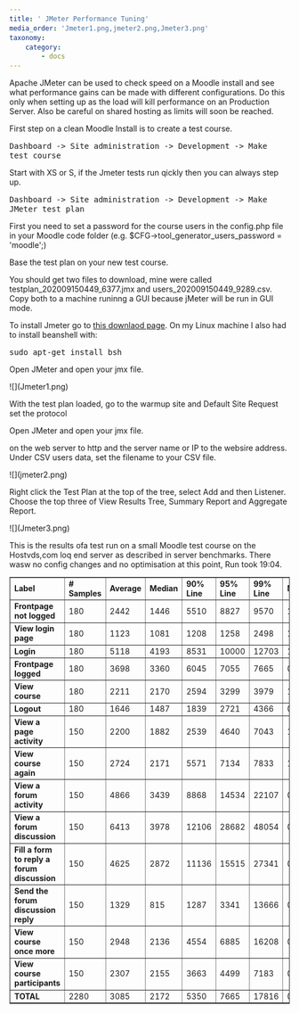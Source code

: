```yaml
---
title: ' JMeter Performance Tuning'
media_order: 'Jmeter1.png,jmeter2.png,Jmeter3.png'
taxonomy:
    category:
        - docs
---
```


<p>  Apache JMeter can be used to check speed on a Moodle install and see what performance gains can be made with different configurations. Do this only  when setting up as the load will kill performance on an Production Server. Also be careful on shared hosting as limits will soon be reached.</p>

<p>  First step on a clean Moodle Install is to create a test course.</p>

   
<tt>  Dashboard -> Site administration ->  Development  -> Make test course</tt>
  
  <p>Start with XS or S, if the Jmeter tests run qickly then you can always step up.</p>

 
<tt>  Dashboard -> Site administration ->  Development  ->  Make JMeter test plan</tt> 
<p>  First you need to set a password for the course users in the config.php file in your Moodle code folder (e.g. $CFG->tool_generator_users_password = 'moodle';) </p>


 <p>Base the test plan on your new test course.</p>

 
 <p>You should get two files to download, mine were called testplan_202009150449_6377.jmx and users_202009150449_9289.csv. Copy both to a machine runinng a GUI because jMeter will be run in GUI mode.</p>
 
<p>To install Jmeter go to <a href="http://jmeter.apache.org/download_jmeter.cgi">this downlaod page</a>. On my Linux machine I also had to install beanshell with:</p>

<tt>sudo apt-get install bsh</tt>
<p>Open JMeter and open your jmx file.</p>
![](Jmeter1.png)

<p>With the test plan loaded, go to the warmup site and Default Site Request set the protocol<p>Open JMeter and open your jmx file.</p>on the web server to http and the server name or IP to the websire address. Under CSV users data, set the filename to your CSV file.  </p>
![](jmeter2.png)
<p>Right click the Test Plan at the top of the tree, select Add  and then Listener. Choose the top three  of View Results Tree, Summary Report and Aggregate Report.</p>![](Jmeter3.png)

<p> This is the results ofa  test run on a small Moodle test course on the Hostvds,com loq end server as described in server benchmarks. There wasw no config changes and no optimisation at this point, Run took 19:04.
    
   </p>
    
    

<table cellspacing="0" cellpadding="4" border="1" width="95%">
  <tr>
    <!-- Row 1 Column 1 -->
    <td>
      <b>
        Label
      </b>
    </td>
    <!-- Row 1 Column 2 -->
    <td>
      <b>
        # Samples
      </b>
    </td>
    <!-- Row 1 Column 3 -->
    <td>
      <b>
        Average
      </b>
    </td>
    <!-- Row 1 Column 4 -->
    <td>
      <b>
        Median
      </b>
    </td>
    <!-- Row 1 Column 5 -->
    <td>
      <b>
        90% Line
      </b>
    </td>
    <!-- Row 1 Column 6 -->
    <td>
      <b>
        95% Line
      </b>
    </td>
    <!-- Row 1 Column 7 -->
    <td>
      <b>
        99% Line
      </b>
    </td>
    <!-- Row 1 Column 8 -->
    <td>
      <b>
        Min
      </b>
    </td>
    <!-- Row 1 Column 9 -->
    <td>
      <b>
        Max
      </b>
    </td>
    <!-- Row 1 Column 10 -->
    <td>
      <b>
        Error %
      </b>
    </td>
    <!-- Row 1 Column 11 -->
    <td>
      <b>
        Throughput
      </b>
    </td>
    <!-- Row 1 Column 12 -->
    <td>
      <b>
        Received KB/sec
      </b>
    </td>
    <!-- Row 1 Column 13 -->
    <td>
      <b>
        Sent KB/sec
      </b>
    </td>
  </tr>
  <tr>
    <!-- Row 2 Column 1 -->
    <td>
      <b>
        Frontpage not logged
      </b>
    </td>
    <!-- Row 2 Column 2 -->
    <td>
      180
    </td>
    <!-- Row 2 Column 3 -->
    <td>
      2442
    </td>
    <!-- Row 2 Column 4 -->
    <td>
      1446
    </td>
    <!-- Row 2 Column 5 -->
    <td>
      5510
    </td>
    <!-- Row 2 Column 6 -->
    <td>
      8827
    </td>
    <!-- Row 2 Column 7 -->
    <td>
      9570
    </td>
    <!-- Row 2 Column 8 -->
    <td>
      1377
    </td>
    <!-- Row 2 Column 9 -->
    <td>
      10024
    </td>
    <!-- Row 2 Column 10 -->
    <td>
      0.000%
    </td>
    <!-- Row 2 Column 11 -->
    <td>
      0.18797
    </td>
    <!-- Row 2 Column 12 -->
    <td>
      5.61
    </td>
    <!-- Row 2 Column 13 -->
    <td>
      0.04
    </td>
  </tr>
  <tr>
    <!-- Row 3 Column 1 -->
    <td>
      <b>
        View login page
      </b>
    </td>
    <!-- Row 3 Column 2 -->
    <td>
      180
    </td>
    <!-- Row 3 Column 3 -->
    <td>
      1123
    </td>
    <!-- Row 3 Column 4 -->
    <td>
      1081
    </td>
    <!-- Row 3 Column 5 -->
    <td>
      1208
    </td>
    <!-- Row 3 Column 6 -->
    <td>
      1258
    </td>
    <!-- Row 3 Column 7 -->
    <td>
      2498
    </td>
    <!-- Row 3 Column 8 -->
    <td>
      166
    </td>
    <!-- Row 3 Column 9 -->
    <td>
      3400
    </td>
    <!-- Row 3 Column 10 -->
    <td>
      1.111%
    </td>
    <!-- Row 3 Column 11 -->
    <td>
      0.18691
    </td>
    <!-- Row 3 Column 12 -->
    <td>
      4.45
    </td>
    <!-- Row 3 Column 13 -->
    <td>
      0.04
    </td>
  </tr>
  <tr>
    <!-- Row 4 Column 1 -->
    <td>
      <b>
        Login
      </b>
    </td>
    <!-- Row 4 Column 2 -->
    <td>
      180
    </td>
    <!-- Row 4 Column 3 -->
    <td>
      5118
    </td>
    <!-- Row 4 Column 4 -->
    <td>
      4193
    </td>
    <!-- Row 4 Column 5 -->
    <td>
      8531
    </td>
    <!-- Row 4 Column 6 -->
    <td>
      10000
    </td>
    <!-- Row 4 Column 7 -->
    <td>
      12703
    </td>
    <!-- Row 4 Column 8 -->
    <td>
      1388
    </td>
    <!-- Row 4 Column 9 -->
    <td>
      12806
    </td>
    <!-- Row 4 Column 10 -->
    <td>
      1.111%
    </td>
    <!-- Row 4 Column 11 -->
    <td>
      0.18596
    </td>
    <!-- Row 4 Column 12 -->
    <td>
      39.29
    </td>
    <!-- Row 4 Column 13 -->
    <td>
      0.15
    </td>
  </tr>
  <tr>
    <!-- Row 5 Column 1 -->
    <td>
      <b>
        Frontpage logged
      </b>
    </td>
    <!-- Row 5 Column 2 -->
    <td>
      180
    </td>
    <!-- Row 5 Column 3 -->
    <td>
      3698
    </td>
    <!-- Row 5 Column 4 -->
    <td>
      3360
    </td>
    <!-- Row 5 Column 5 -->
    <td>
      6045
    </td>
    <!-- Row 5 Column 6 -->
    <td>
      7055
    </td>
    <!-- Row 5 Column 7 -->
    <td>
      7665
    </td>
    <!-- Row 5 Column 8 -->
    <td>
      0
    </td>
    <!-- Row 5 Column 9 -->
    <td>
      8192
    </td>
    <!-- Row 5 Column 10 -->
    <td>
      7.222%
    </td>
    <!-- Row 5 Column 11 -->
    <td>
      0.18672
    </td>
    <!-- Row 5 Column 12 -->
    <td>
      36.54
    </td>
    <!-- Row 5 Column 13 -->
    <td>
      0.1
    </td>
  </tr>
  <tr>
    <!-- Row 6 Column 1 -->
    <td>
      <b>
        View course
      </b>
    </td>
    <!-- Row 6 Column 2 -->
    <td>
      180
    </td>
    <!-- Row 6 Column 3 -->
    <td>
      2211
    </td>
    <!-- Row 6 Column 4 -->
    <td>
      2170
    </td>
    <!-- Row 6 Column 5 -->
    <td>
      2594
    </td>
    <!-- Row 6 Column 6 -->
    <td>
      3299
    </td>
    <!-- Row 6 Column 7 -->
    <td>
      3979
    </td>
    <!-- Row 6 Column 8 -->
    <td>
      1
    </td>
    <!-- Row 6 Column 9 -->
    <td>
      4757
    </td>
    <!-- Row 6 Column 10 -->
    <td>
      1.111%
    </td>
    <!-- Row 6 Column 11 -->
    <td>
      0.18506
    </td>
    <!-- Row 6 Column 12 -->
    <td>
      29.75
    </td>
    <!-- Row 6 Column 13 -->
    <td>
      0.04
    </td>
  </tr>
  <tr>
    <!-- Row 7 Column 1 -->
    <td>
      <b>
        Logout
      </b>
    </td>
    <!-- Row 7 Column 2 -->
    <td>
      180
    </td>
    <!-- Row 7 Column 3 -->
    <td>
      1646
    </td>
    <!-- Row 7 Column 4 -->
    <td>
      1487
    </td>
    <!-- Row 7 Column 5 -->
    <td>
      1839
    </td>
    <!-- Row 7 Column 6 -->
    <td>
      2721
    </td>
    <!-- Row 7 Column 7 -->
    <td>
      4366
    </td>
    <!-- Row 7 Column 8 -->
    <td>
      0
    </td>
    <!-- Row 7 Column 9 -->
    <td>
      11446
    </td>
    <!-- Row 7 Column 10 -->
    <td>
      2.222%
    </td>
    <!-- Row 7 Column 11 -->
    <td>
      0.16566
    </td>
    <!-- Row 7 Column 12 -->
    <td>
      5.67
    </td>
    <!-- Row 7 Column 13 -->
    <td>
      0.07
    </td>
  </tr>
  <tr>
    <!-- Row 8 Column 1 -->
    <td>
      <b>
        View a page activity
      </b>
    </td>
    <!-- Row 8 Column 2 -->
    <td>
      150
    </td>
    <!-- Row 8 Column 3 -->
    <td>
      2200
    </td>
    <!-- Row 8 Column 4 -->
    <td>
      1882
    </td>
    <!-- Row 8 Column 5 -->
    <td>
      2539
    </td>
    <!-- Row 8 Column 6 -->
    <td>
      4640
    </td>
    <!-- Row 8 Column 7 -->
    <td>
      7043
    </td>
    <!-- Row 8 Column 8 -->
    <td>
      1412
    </td>
    <!-- Row 8 Column 9 -->
    <td>
      7349
    </td>
    <!-- Row 8 Column 10 -->
    <td>
      0.000%
    </td>
    <!-- Row 8 Column 11 -->
    <td>
      0.16919
    </td>
    <!-- Row 8 Column 12 -->
    <td>
      22.91
    </td>
    <!-- Row 8 Column 13 -->
    <td>
      0.04
    </td>
  </tr>
  <tr>
    <!-- Row 9 Column 1 -->
    <td>
      <b>
        View course again
      </b>
    </td>
    <!-- Row 9 Column 2 -->
    <td>
      150
    </td>
    <!-- Row 9 Column 3 -->
    <td>
      2724
    </td>
    <!-- Row 9 Column 4 -->
    <td>
      2171
    </td>
    <!-- Row 9 Column 5 -->
    <td>
      5571
    </td>
    <!-- Row 9 Column 6 -->
    <td>
      7134
    </td>
    <!-- Row 9 Column 7 -->
    <td>
      7833
    </td>
    <!-- Row 9 Column 8 -->
    <td>
      1
    </td>
    <!-- Row 9 Column 9 -->
    <td>
      10690
    </td>
    <!-- Row 9 Column 10 -->
    <td>
      1.333%
    </td>
    <!-- Row 9 Column 11 -->
    <td>
      0.16902
    </td>
    <!-- Row 9 Column 12 -->
    <td>
      27.21
    </td>
    <!-- Row 9 Column 13 -->
    <td>
      0.04
    </td>
  </tr>
  <tr>
    <!-- Row 10 Column 1 -->
    <td>
      <b>
        View a forum activity
      </b>
    </td>
    <!-- Row 10 Column 2 -->
    <td>
      150
    </td>
    <!-- Row 10 Column 3 -->
    <td>
      4866
    </td>
    <!-- Row 10 Column 4 -->
    <td>
      3439
    </td>
    <!-- Row 10 Column 5 -->
    <td>
      8868
    </td>
    <!-- Row 10 Column 6 -->
    <td>
      14534
    </td>
    <!-- Row 10 Column 7 -->
    <td>
      22107
    </td>
    <!-- Row 10 Column 8 -->
    <td>
      0
    </td>
    <!-- Row 10 Column 9 -->
    <td>
      22359
    </td>
    <!-- Row 10 Column 10 -->
    <td>
      4.000%
    </td>
    <!-- Row 10 Column 11 -->
    <td>
      0.16734
    </td>
    <!-- Row 10 Column 12 -->
    <td>
      56.83
    </td>
    <!-- Row 10 Column 13 -->
    <td>
      0.04
    </td>
  </tr>
  <tr>
    <!-- Row 11 Column 1 -->
    <td>
      <b>
        View a forum discussion
      </b>
    </td>
    <!-- Row 11 Column 2 -->
    <td>
      150
    </td>
    <!-- Row 11 Column 3 -->
    <td>
      6413
    </td>
    <!-- Row 11 Column 4 -->
    <td>
      3978
    </td>
    <!-- Row 11 Column 5 -->
    <td>
      12106
    </td>
    <!-- Row 11 Column 6 -->
    <td>
      28682
    </td>
    <!-- Row 11 Column 7 -->
    <td>
      48054
    </td>
    <!-- Row 11 Column 8 -->
    <td>
      0
    </td>
    <!-- Row 11 Column 9 -->
    <td>
      49368
    </td>
    <!-- Row 11 Column 10 -->
    <td>
      9.333%
    </td>
    <!-- Row 11 Column 11 -->
    <td>
      0.16335
    </td>
    <!-- Row 11 Column 12 -->
    <td>
      79.1
    </td>
    <!-- Row 11 Column 13 -->
    <td>
      0.03
    </td>
  </tr>
  <tr>
    <!-- Row 12 Column 1 -->
    <td>
      <b>
        Fill a form to reply a forum discussion
      </b>
    </td>
    <!-- Row 12 Column 2 -->
    <td>
      150
    </td>
    <!-- Row 12 Column 3 -->
    <td>
      4625
    </td>
    <!-- Row 12 Column 4 -->
    <td>
      2872
    </td>
    <!-- Row 12 Column 5 -->
    <td>
      11136
    </td>
    <!-- Row 12 Column 6 -->
    <td>
      15515
    </td>
    <!-- Row 12 Column 7 -->
    <td>
      27341
    </td>
    <!-- Row 12 Column 8 -->
    <td>
      0
    </td>
    <!-- Row 12 Column 9 -->
    <td>
      27550
    </td>
    <!-- Row 12 Column 10 -->
    <td>
      5.333%
    </td>
    <!-- Row 12 Column 11 -->
    <td>
      0.16513
    </td>
    <!-- Row 12 Column 12 -->
    <td>
      45.88
    </td>
    <!-- Row 12 Column 13 -->
    <td>
      0.04
    </td>
  </tr>
  <tr>
    <!-- Row 13 Column 1 -->
    <td>
      <b>
        Send the forum discussion reply
      </b>
    </td>
    <!-- Row 13 Column 2 -->
    <td>
      150
    </td>
    <!-- Row 13 Column 3 -->
    <td>
      1329
    </td>
    <!-- Row 13 Column 4 -->
    <td>
      815
    </td>
    <!-- Row 13 Column 5 -->
    <td>
      1287
    </td>
    <!-- Row 13 Column 6 -->
    <td>
      3341
    </td>
    <!-- Row 13 Column 7 -->
    <td>
      13666
    </td>
    <!-- Row 13 Column 8 -->
    <td>
      0
    </td>
    <!-- Row 13 Column 9 -->
    <td>
      17816
    </td>
    <!-- Row 13 Column 10 -->
    <td>
      15.333%
    </td>
    <!-- Row 13 Column 11 -->
    <td>
      0.16589
    </td>
    <!-- Row 13 Column 12 -->
    <td>
      1.52
    </td>
    <!-- Row 13 Column 13 -->
    <td>
      0.1
    </td>
  </tr>
  <tr>
    <!-- Row 14 Column 1 -->
    <td>
      <b>
        View course once more
      </b>
    </td>
    <!-- Row 14 Column 2 -->
    <td>
      150
    </td>
    <!-- Row 14 Column 3 -->
    <td>
      2948
    </td>
    <!-- Row 14 Column 4 -->
    <td>
      2136
    </td>
    <!-- Row 14 Column 5 -->
    <td>
      4554
    </td>
    <!-- Row 14 Column 6 -->
    <td>
      6885
    </td>
    <!-- Row 14 Column 7 -->
    <td>
      16208
    </td>
    <!-- Row 14 Column 8 -->
    <td>
      0
    </td>
    <!-- Row 14 Column 9 -->
    <td>
      21154
    </td>
    <!-- Row 14 Column 10 -->
    <td>
      2.667%
    </td>
    <!-- Row 14 Column 11 -->
    <td>
      0.16666
    </td>
    <!-- Row 14 Column 12 -->
    <td>
      26.51
    </td>
    <!-- Row 14 Column 13 -->
    <td>
      0.04
    </td>
  </tr>
  <tr>
    <!-- Row 15 Column 1 -->
    <td>
      <b>
        View course participants
      </b>
    </td>
    <!-- Row 15 Column 2 -->
    <td>
      150
    </td>
    <!-- Row 15 Column 3 -->
    <td>
      2307
    </td>
    <!-- Row 15 Column 4 -->
    <td>
      2155
    </td>
    <!-- Row 15 Column 5 -->
    <td>
      3663
    </td>
    <!-- Row 15 Column 6 -->
    <td>
      4499
    </td>
    <!-- Row 15 Column 7 -->
    <td>
      7183
    </td>
    <!-- Row 15 Column 8 -->
    <td>
      0
    </td>
    <!-- Row 15 Column 9 -->
    <td>
      7243
    </td>
    <!-- Row 15 Column 10 -->
    <td>
      5.333%
    </td>
    <!-- Row 15 Column 11 -->
    <td>
      0.1686
    </td>
    <!-- Row 15 Column 12 -->
    <td>
      25.94
    </td>
    <!-- Row 15 Column 13 -->
    <td>
      0.03
    </td>
  </tr>
  <tr>
    <!-- Row 16 Column 1 -->
    <td>
      <b>
        TOTAL
      </b>
    </td>
    <!-- Row 16 Column 2 -->
    <td>
      2280
    </td>
    <!-- Row 16 Column 3 -->
    <td>
      3085
    </td>
    <!-- Row 16 Column 4 -->
    <td>
      2172
    </td>
    <!-- Row 16 Column 5 -->
    <td>
      5350
    </td>
    <!-- Row 16 Column 6 -->
    <td>
      7665
    </td>
    <!-- Row 16 Column 7 -->
    <td>
      17816
    </td>
    <!-- Row 16 Column 8 -->
    <td>
      0
    </td>
    <!-- Row 16 Column 9 -->
    <td>
      49368
    </td>
    <!-- Row 16 Column 10 -->
    <td>
      3.860%
    </td>
    <!-- Row 16 Column 11 -->
    <td>
      1.99279
    </td>
    <!-- Row 16 Column 12 -->
    <td>
      328.67
    </td>
    <!-- Row 16 Column 13 -->
    <td>
      0.66
    </td>
  </tr>
</table>








 
 
